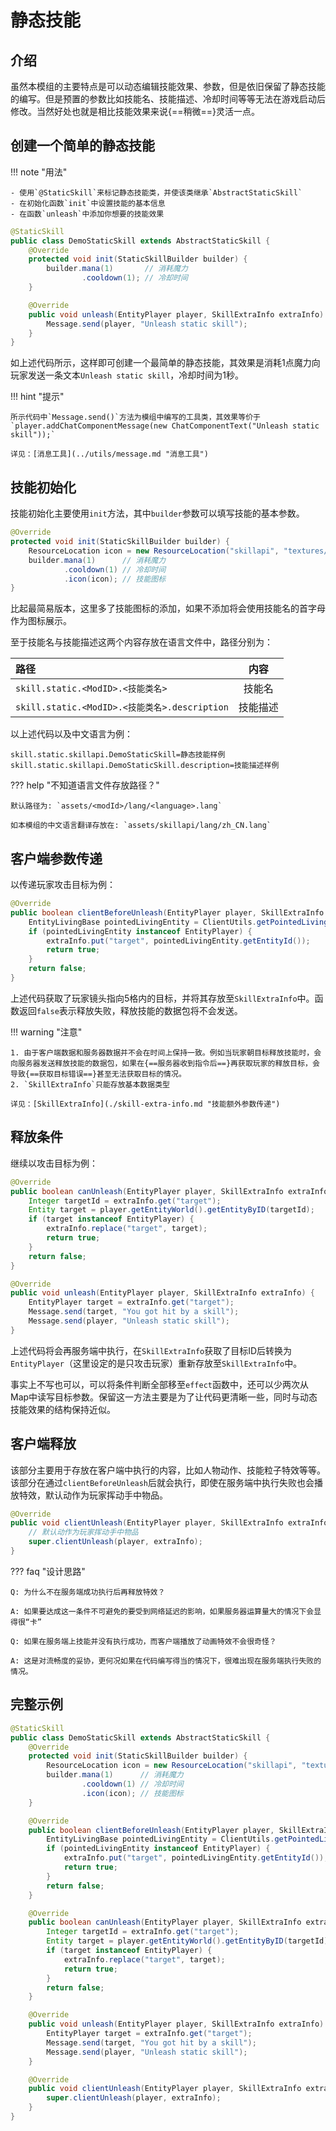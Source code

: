 # 静态技能

## 介绍

虽然本模组的主要特点是可以动态编辑技能效果、参数，但是依旧保留了静态技能的编写。但是预置的参数比如技能名、技能描述、冷却时间等等无法在游戏启动后修改。当然好处也就是相比技能效果来说{==稍微==}灵活一点。

## 创建一个简单的静态技能

!!! note "用法"

    - 使用`@StaticSkill`来标记静态技能类，并使该类继承`AbstractStaticSkill`
    - 在初始化函数`init`中设置技能的基本信息
    - 在函数`unleash`中添加你想要的技能效果


```java
@StaticSkill
public class DemoStaticSkill extends AbstractStaticSkill {
    @Override
    protected void init(StaticSkillBuilder builder) {
        builder.mana(1)       // 消耗魔力
                .cooldown(1); // 冷却时间
    }

    @Override
    public void unleash(EntityPlayer player, SkillExtraInfo extraInfo) {
        Message.send(player, "Unleash static skill");
    }
}
```

如上述代码所示，这样即可创建一个最简单的静态技能，其效果是消耗1点魔力向玩家发送一条文本`Unleash static skill`，冷却时间为1秒。

!!! hint "提示"

    所示代码中`Message.send()`方法为模组中编写的工具类，其效果等价于`player.addChatComponentMessage(new ChatComponentText("Unleash static skill"));`

    详见：[消息工具](../utils/message.md "消息工具")

## 技能初始化

技能初始化主要使用`init`方法，其中`builder`参数可以填写技能的基本参数。

```java
@Override
protected void init(StaticSkillBuilder builder) {
    ResourceLocation icon = new ResourceLocation("skillapi", "textures/icons/xxx.png");
    builder.mana(1)      // 消耗魔力
            .cooldown(1) // 冷却时间
            .icon(icon); // 技能图标
}
```

比起最简易版本，这里多了技能图标的添加，如果不添加将会使用技能名的首字母作为图标展示。

至于技能名与技能描述这两个内容存放在语言文件中，路径分别为：

| 路径                                          |   内容   |
| :-------------------------------------------- | :------: |
| `skill.static.<ModID>.<技能类名>`             |  技能名  |
| `skill.static.<ModID>.<技能类名>.description` | 技能描述 |


以上述代码以及中文语言为例：

```properties title="zh_CN.lang"
skill.static.skillapi.DemoStaticSkill=静态技能样例
skill.static.skillapi.DemoStaticSkill.description=技能描述样例
```

??? help "不知道语言文件存放路径？"

    默认路径为: `assets/<modId>/lang/<language>.lang`

    如本模组的中文语言翻译存放在: `assets/skillapi/lang/zh_CN.lang`

## 客户端参数传递

以传递玩家攻击目标为例：

```java
@Override
public boolean clientBeforeUnleash(EntityPlayer player, SkillExtraInfo extraInfo) {
    EntityLivingBase pointedLivingEntity = ClientUtils.getPointedLivingEntity(5);
    if (pointedLivingEntity instanceof EntityPlayer) {
        extraInfo.put("target", pointedLivingEntity.getEntityId());
        return true;
    }
    return false;
}
```

上述代码获取了玩家镜头指向5格内的目标，并将其存放至`SkillExtraInfo`中。函数返回`false`表示释放失败，释放技能的数据包将不会发送。

!!! warning "注意"

    1. 由于客户端数据和服务器数据并不会在时间上保持一致。例如当玩家朝目标释放技能时，会向服务器发送释放技能的数据包，如果在{==服务器收到指令后==}再获取玩家的释放目标，会导致{==获取目标错误==}甚至无法获取目标的情况。
    2. `SkillExtraInfo`只能存放基本数据类型

    详见：[SkillExtraInfo](./skill-extra-info.md "技能额外参数传递")


## 释放条件

继续以攻击目标为例：

```java
@Override
public boolean canUnleash(EntityPlayer player, SkillExtraInfo extraInfo) {
    Integer targetId = extraInfo.get("target");
    Entity target = player.getEntityWorld().getEntityByID(targetId);
    if (target instanceof EntityPlayer) {
        extraInfo.replace("target", target);
        return true;
    }
    return false;
}

@Override
public void unleash(EntityPlayer player, SkillExtraInfo extraInfo) {
    EntityPlayer target = extraInfo.get("target");
    Message.send(target, "You got hit by a skill");
    Message.send(player, "Unleash static skill");
}
```

上述代码将会再服务端中执行，在`SkillExtraInfo`获取了目标ID后转换为`EntityPlayer`（这里设定的是只攻击玩家）重新存放至`SkillExtraInfo`中。

事实上不写也可以，可以将条件判断全部移至`effect`函数中，还可以少两次从Map中读写目标参数。保留这一方法主要是为了让代码更清晰一些，同时与动态技能效果的结构保持近似。

## 客户端释放

该部分主要用于存放在客户端中执行的内容，比如人物动作、技能粒子特效等等。该部分在通过`clientBeforeUnleash`后就会执行，即使在服务端中执行失败也会播放特效，默认动作为玩家挥动手中物品。

```java
@Override
public void clientUnleash(EntityPlayer player, SkillExtraInfo extraInfo) {
    // 默认动作为玩家挥动手中物品
    super.clientUnleash(player, extraInfo);
}
```

??? faq "设计思路"

    Q: 为什么不在服务端成功执行后再释放特效？

    A: 如果要达成这一条件不可避免的要受到网络延迟的影响，如果服务器运算量大的情况下会显得很“卡”

    Q: 如果在服务端上技能并没有执行成功，而客户端播放了动画特效不会很奇怪？

    A: 这是对流畅度的妥协，更何况如果在代码编写得当的情况下，很难出现在服务端执行失败的情况。

## 完整示例

```java
@StaticSkill
public class DemoStaticSkill extends AbstractStaticSkill {
    @Override
    protected void init(StaticSkillBuilder builder) {
        ResourceLocation icon = new ResourceLocation("skillapi", "textures/icons/xxx.png");
        builder.mana(1)      // 消耗魔力
                .cooldown(1) // 冷却时间
                .icon(icon); // 技能图标
    }

    @Override
    public boolean clientBeforeUnleash(EntityPlayer player, SkillExtraInfo extraInfo) {
        EntityLivingBase pointedLivingEntity = ClientUtils.getPointedLivingEntity(5);
        if (pointedLivingEntity instanceof EntityPlayer) {
            extraInfo.put("target", pointedLivingEntity.getEntityId());
            return true;
        }
        return false;
    }

    @Override
    public boolean canUnleash(EntityPlayer player, SkillExtraInfo extraInfo) {
        Integer targetId = extraInfo.get("target");
        Entity target = player.getEntityWorld().getEntityByID(targetId);
        if (target instanceof EntityPlayer) {
            extraInfo.replace("target", target);
            return true;
        }
        return false;
    }

    @Override
    public void unleash(EntityPlayer player, SkillExtraInfo extraInfo) {
        EntityPlayer target = extraInfo.get("target");
        Message.send(target, "You got hit by a skill");
        Message.send(player, "Unleash static skill");
    }

    @Override
    public void clientUnleash(EntityPlayer player, SkillExtraInfo extraInfo) {
        super.clientUnleash(player, extraInfo);
    }
}
```